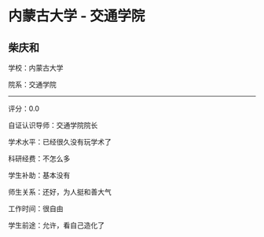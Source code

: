 # 内蒙古大学 - 交通学院

## 柴庆和

学校：内蒙古大学

院系：交通学院

* * *

评分：0.0

自证认识导师：交通学院院长

学术水平：已经很久没有玩学术了

科研经费：不怎么多

学生补助：基本没有

师生关系：还好，为人挺和善大气

工作时间：很自由

学生前途：允许，看自己造化了